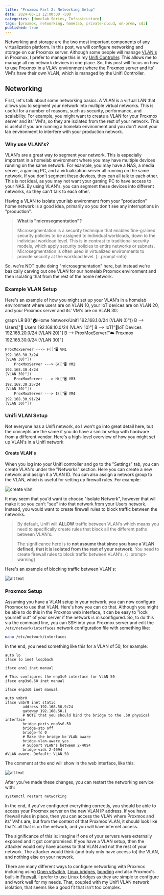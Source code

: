 ```yaml
---
title: "Proxmox Part 2: Networking Setup"
date: 2024-06-11 12:00:00 -500
categories: [Homelab Series, Infrastructure]
tags: [proxmox, networking, homelab, private-cloud, on-prem, sdi]
published: true
---
```


Networking and storage are the two most important components of any virtualization platform. In this post, we will configure networking and storage on our Proxmox server. Although some people will manage [VLAN's](https://en.wikipedia.org/wiki/Virtual_LAN) in Proxmox, I prefer to manage this in my [Unifi Controller](https://ui.com/us/en). This allows me to manage all my network devices in one place. So, this post will focus on how to use Proxmox in a VLAN environment where the Proxmox server and its' VM's have their own VLAN, which is managed by the Unifi Controller.

## Networking

First, let's talk about some networking basics. A VLAN is a virtual LAN that allows you to segment your network into multiple virtual networks. This is useful for a number of reasons, such as security, performance, and scalability. For example, you might want to create a VLAN for your Proxmox server and its' VM's, so they are isolated from the rest of your network. This is useful if you are running a homelab environment and you don't want your lab environment to interfere with your production network.

### Why use VLAN's?

VLAN's are a great way to segment your network. This is especially important in a homelab environment where you may have multiple devices running on the same network. For example, you may have a NAS, a media server, a gaming PC, and a virtualization server all running on the same network. If you don't segment these devices, they can all talk to each other. This is not ideal, as you may not want your gaming PC to have access to your NAS. By using VLAN's, you can segment these devices into different networks, so they can't talk to each other.

Having a VLAN to isolate your lab environment from your "production" home network is a good idea, primarily so you don't see any interruptions in "production".

> **What is "microsegmentation"?**
>
> Microsegmentation is a security technique that enables fine-grained security policies to be assigned to individual workloads, down to the individual workload level. This is in contrast to traditional security models, which apply security policies to entire networks or subnets. Microsegmentation is often used in virtualized environments to provide security at the workload level.
{: .prompt-info}

So, we're NOT quite doing "microsegmentation" here, but instead we're basically carving out one VLAN for our homelab Proxmox environment and then isolating that from the rest of the home network.

### Example VLAN Setup

Here's an example of how you might set up your VLAN's in a homelab environment where users are on VLAN 10, your IoT devices are on VLAN 20, and your Proxmox server and its' VM's are on VLAN 30:

<div class="mermaid">
graph LR
    B(("🏠Home Network/Unifi
    192.168.1.0/24 (VLAN 0)"))
    B --> Users["👥 Users
    192.168.10.0/24 (VLAN 10)"]
    B --> IoT["🔌IoT Devices
    192.168.20.0/24 (VLAN 20)"]
    B --> ProxMoxServer["☁️ Proxmox
    192.168.30.0/24 (VLAN 30)"]

    ProxMoxServer ---> F(["🖥️ VM1
    192.168.30.3/24
    (VLAN 30)"])
        ProxMoxServer ---> G(["🖥️ VM2
    192.168.30.4/24
    (VLAN 30)"])
        ProxMoxServer ---> H(["🖥️ VM3
    192.168.30.25/24
    (VLAN 30)"])
        ProxMoxServer ---> I(["🖥️ VM4
    192.168.30.91/24
    (VLAN 30)"])
</div>
<!-- _includes/mermaid.html -->
<script src="https://cdn.jsdelivr.net/npm/mermaid/dist/mermaid.min.js"></script>
<script>
 document.addEventListener("DOMContentLoaded", function () {
      const prefersDarkScheme = window.matchMedia("(prefers-color-scheme: dark)").matches;
      const mermaidConfig = {
        startOnLoad: true,
        theme: prefersDarkScheme ? "dark" : "default",
        logLevel: "debug"
      };
      mermaid.initialize(mermaidConfig);
    });
</script>

### Unifi VLAN Setup

Not everyone has a Unifi network, so I won't go into great detail here, but the concepts are the same if you do have a similar setup with hardware from a different vendor. Here's a high-level overview of how you might set up VLAN's in a Unifi network:

#### Create VLAN's

When you log into your Unifi controller and go to the "Settings" tab, you can create VLAN's under the "Networks" section. Here you can create a new network and assign it a VLAN ID. You can also assign a network group to the VLAN, which is useful for setting up firewall rules. For example:

![create vlan](/assets/img/2024-06-11-create-vlan.png)

It may seem that you'd want to choose "Isolate Network", however that will make it so you can't "see" into that network from your Users network. Instead, you would want to create firewall rules to block traffic between the networks.

> By default, Unifi will **ALLOW** traffic between VLAN's which means you need to specifically create rules that block all the different paths between VLAN's.
>
> The significance here is to **not assume that since you have a VLAN defined, that it is isolated from the rest of your network.** You need to create firewall rules to block traffic between VLAN's.
{: .prompt-warning}

Here's an example of blocking traffic between VLAN's:

![alt text](/assets/img/2024-06-11-traffic-rule.png)

### Proxmox Setup

Assuming you have a VLAN setup in your network, you can now configure Proxmox to use that VLAN. Here's how you can do that. Although you might be able to do this in the Proxmox web interface, it can be easy to "lock yourself out" of your server if the network is misconfigured. So, to do this via the command line, you can SSH into your Proxmox server and edit the `/etc/network/interfaces` network configuration file with something like:

```bash
nano /etc/network/interfaces
```

In the end, you need something like this for a VLAN of 50, for example:

```plaintext
auto lo
iface lo inet loopback

iface eno1 inet manual

# This configures the enp3s0 interface for VLAN 50
iface enp3s0.50 inet manual

iface enp3s0 inet manual

auto vmbr0
iface vmbr0 inet static
        address 192.168.50.9/24
        gateway 192.168.50.1
        # NOTE that you should bind the bridge to the .50 physical interface
        bridge-ports enp3s0.50
        bridge-stp off
        bridge-fd 0
        # Make the bridge be VLAN aware
        bridge-vlan-aware yes
        # Support VLAN's between 2-4094
        bridge-vids 2-4094
#VLAN aware. Default: VLAN 50
```

The comment at the end will show in the web interface, like this:

![alt text](/assets/img/2024-06-11-proxmox-vlan.png)

After you've made these changes, you can restart the networking service with:

```bash
systemctl restart networking
```

In the end, if you've configured everything correctly, you should be able to access your Proxmox server on the new VLAN IP address. If you have firewall rules in place, then you can access the VLAN where Proxmox and its' VM's are, but from the context of that Proxmox VLAN, it should look like that's all that is on the network, and you will have internet access.

The significance of this is: imagine if one of your servers were externally exposed and it got compromised. If you have a VLAN setup, then the attacker would only have access to that VLAN and not the rest of your network. The attacker would think (and truly only have access to) the VLAN, and nothing else on your network.

There are many different ways to configure networking with Proxmox including using [Open vSwitch](https://www.openvswitch.org/), [Linux bridges](https://wiki.debian.org/BridgeNetworkConnections), [bonding](https://wiki.debian.org/Bonding) and also Proxmox's built-in [Firewall](https://pve.proxmox.com/wiki/Firewall). I prefer to use Linux bridges as they are simple to configure and work well for my needs. That, coupled with my Unifi VLAN network isolation, that seems like a good fit that isn't too complex.
